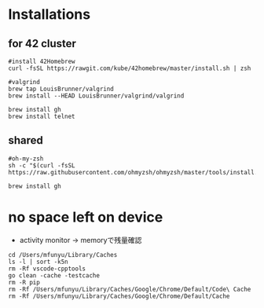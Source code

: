 # Installations

## for 42 cluster
```
#install 42Homebrew
curl -fsSL https://rawgit.com/kube/42homebrew/master/install.sh | zsh

#valgrind
brew tap LouisBrunner/valgrind
brew install --HEAD LouisBrunner/valgrind/valgrind

brew install gh
brew install telnet

```

## shared
```
#oh-my-zsh
sh -c "$(curl -fsSL https://raw.githubusercontent.com/ohmyzsh/ohmyzsh/master/tools/install.sh)"

brew install gh
```

# no space left on device
- activity monitor -> memoryで残量確認 
```
cd /Users/mfunyu/Library/Caches
ls -l | sort -k5n
rm -Rf vscode-cpptools
go clean -cache -testcache
rm -R pip
rm -Rf /Users/mfunyu/Library/Caches/Google/Chrome/Default/Code\ Cache
rm -Rf /Users/mfunyu/Library/Caches/Google/Chrome/Default/Cache
```
